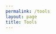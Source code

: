 ```yaml
---
permalink: /tools
layout: page
title: Tools
---
```


<!-- Lightweight client-side loader that feature-detects and load polyfills only when necessary -->
<script src="https://cdn.jsdelivr.net/npm/@webcomponents/webcomponentsjs@2/webcomponents-loader.min.js"></script>

<!-- Load the zero-md element definition -->
<script type="module" src="https://cdn.jsdelivr.net/gh/zerodevx/zero-md@1/src/zero-md.min.js"></script>

<!-- Set the `src` attribute to the MD file -->
<zero-md src="../../tools/README.md"></zero-md>

